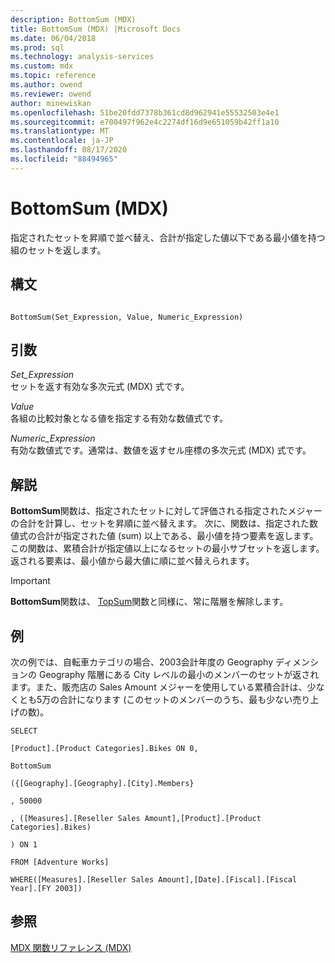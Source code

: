 ```yaml
---
description: BottomSum (MDX)
title: BottomSum (MDX) |Microsoft Docs
ms.date: 06/04/2018
ms.prod: sql
ms.technology: analysis-services
ms.custom: mdx
ms.topic: reference
ms.author: owend
ms.reviewer: owend
author: minewiskan
ms.openlocfilehash: 51be20fdd7378b361cd8d962941e55532503e4e1
ms.sourcegitcommit: e700497f962e4c2274df16d9e651059b42ff1a10
ms.translationtype: MT
ms.contentlocale: ja-JP
ms.lasthandoff: 08/17/2020
ms.locfileid: "88494965"
---
```

# <a name="bottomsum-mdx"></a>BottomSum (MDX)


  指定されたセットを昇順で並べ替え、合計が指定した値以下である最小値を持つ組のセットを返します。  
  
## <a name="syntax"></a>構文  
  
```  
  
BottomSum(Set_Expression, Value, Numeric_Expression)  
```  
  
## <a name="arguments"></a>引数  
 *Set_Expression*  
 セットを返す有効な多次元式 (MDX) 式です。  
  
 *Value*  
 各組の比較対象となる値を指定する有効な数値式です。  
  
 *Numeric_Expression*  
 有効な数値式です。通常は、数値を返すセル座標の多次元式 (MDX) 式です。  
  
## <a name="remarks"></a>解説  
 **BottomSum**関数は、指定されたセットに対して評価される指定されたメジャーの合計を計算し、セットを昇順に並べ替えます。 次に、関数は、指定された数値式の合計が指定された値 (sum) 以上である、最小値を持つ要素を返します。 この関数は、累積合計が指定値以上になるセットの最小サブセットを返します。 返される要素は、最小値から最大値に順に並べ替えられます。  
  
> [!IMPORTANT]  
>  **BottomSum**関数は、 [TopSum](../mdx/topsum-mdx.md)関数と同様に、常に階層を解除します。  
  
## <a name="examples"></a>例  
 次の例では、自転車カテゴリの場合、2003会計年度の Geography ディメンションの Geography 階層にある City レベルの最小のメンバーのセットが返されます。また、販売店の Sales Amount メジャーを使用している累積合計は、少なくとも5万の合計になります (このセットのメンバーのうち、最も少ない売り上げの数)。  
  
 `SELECT`  
  
 `[Product].[Product Categories].Bikes ON 0,`  
  
 `BottomSum`  
  
 `({[Geography].[Geography].[City].Members}`  
  
 `, 50000`  
  
 `, ([Measures].[Reseller Sales Amount],[Product].[Product Categories].Bikes)`  
  
 `) ON 1`  
  
 `FROM [Adventure Works]`  
  
 `WHERE([Measures].[Reseller Sales Amount],[Date].[Fiscal].[Fiscal Year].[FY 2003])`  
  
## <a name="see-also"></a>参照  
 [MDX 関数リファレンス &#40;MDX&#41;](../mdx/mdx-function-reference-mdx.md)  
  
  
